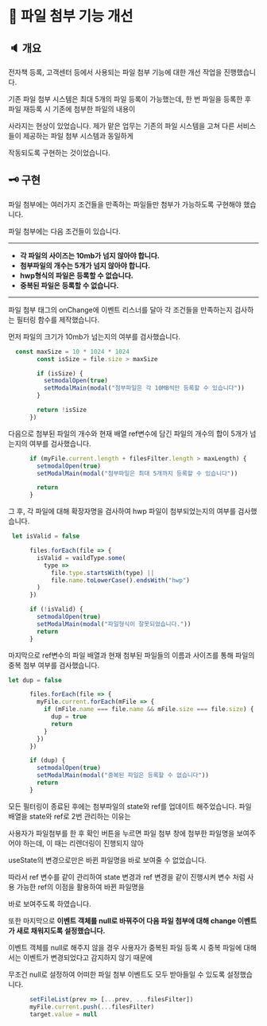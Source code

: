# 💾 파일 첨부 기능 개선


## 🔈 개요
전자책 등록, 고객센터 등에서 사용되는 파일 첨부 기능에 대한 개선 작업을 진행했습니다.

기존 파일 첨부 시스템은 최대 5개의 파일 등록이 가능했는데, 한 번 파일을 등록한 후 파일 재등록 시 기존에 첨부한 파일의 내용이

사라지는 현상이 있었습니다. 제가 맡은 업무는 기존의 파일 시스템을 고쳐 다른 서비스들이 제공하는 파일 첨부 시스템과 동일하게 

작동되도록 구현하는 것이었습니다.

## 🗝 구현

파일 첨부에는 여러가지 조건들을 만족하는 파일들만 첨부가 가능하도록 구현해야 했습니다.

파일 첨부에는 다음 조건들이 있습니다.

----------------------------------------------------

* **각 파일의 사이즈는 10mb가 넘지 않아야 합니다.**
* **첨부파일의 개수는 5개가 넘지 않아야 합니다.**
* **hwp형식의 파일은 등록할 수 없습니다.**
* **중복된 파일은 등록할 수 없습니다.**

----------------------------------------------------

파일 첨부 태그의 onChange에 이벤트 리스너를 달아 각 조건들을 만족하는지 검사하는 필터링 함수를 제작했습니다.

먼저 파일의 크기가 10mb가 넘는지의 여부를 검사했습니다.

```javascript
  const maxSize = 10 * 1024 * 1024
        const isSize = file.size > maxSize

        if (isSize) {
          setmodalOpen(true)
          setModalMain(modal("첨부파일은 각 10MB씩만 등록할 수 있습니다"))
        }

        return !isSize
      })

```

다음으로 첨부된 파일의 개수와 현재 배열 ref변수에 담긴 파일의 개수의 합이 5개가 넘는지의 여부를 검사했습니다.

```javascript
      if (myFile.current.length + filesFilter.length > maxLength) {
        setmodalOpen(true)
        setModalMain(modal("첨부파일은 최대 5개까지 등록할 수 있습니다"))

        return
      }
```

그 후, 각 파일에 대해 확장자명을 검사하여 hwp 파일이 첨부되었는지의 여부를 검사했습니다.

```javascript
 let isValid = false

      files.forEach(file => {
        isValid = vaildType.some(
          type =>
            file.type.startsWith(type) ||
            file.name.toLowerCase().endsWith("hwp")
        )
      })

      if (!isValid) {
        setmodalOpen(true)
        setModalMain(modal("파일형식이 잘못되었습니다."))
        return
      }
```

마지막으로 ref변수의 파일 배열과 현재 첨부된 파일들의 이름과 사이즈를 통해 파일의 중복 첨부 여부를 검사했습니다.

```javascript
let dup = false

      files.forEach(file => {
        myFile.current.forEach(mFile => {
          if (mFile.name === file.name && mFile.size === file.size) {
            dup = true
            return
          }
        })
      })

      if (dup) {
        setmodalOpen(true)
        setModalMain(modal("중복된 파일은 등록할 수 없습니다"))
        return
      }
```

모든 필터링이 종료된 후에는 첨부파일의 state와 ref를 업데이트 해주었습니다. 파일 배열을 state와 ref로 2번 관리하는 이유는

사용자가 파일첨부를 한 후 확인 버튼을 누르면 파일 첨부 창에 첨부한 파일명을 보여주어야 하는데, 이 때는 리렌더링이 진행되지 않아

useState의 변경으로만은 바뀐 파일명을 바로 보여줄 수 없었습니다.

따라서 ref 변수를 같이 관리하여 state 변경과 ref 변경을 같이 진행시켜 변수 처럼 사용 가능한 ref의 이점을 활용하여 바뀐 파일명을

바로 보여주도록 하였습니다.

또한 마지막으로 **이벤트 객체를 null로 바꿔주어 다음 파일 첨부에 대해 change 이벤트가 새로 채워지도록 설정했습니다.** 

이벤트 객체를 null로 해주지 않을 경우 사용자가 중복된 파일 등록 시 중복 파일에 대해서는 이벤트가 변경되었다고 감지하지 않기 때문에

무조건 null로 설정하여 어떠한 파일 첨부 이벤트도 모두 받아들일 수 있도록 설정했습니다.

```javascript
      setFileList(prev => [...prev, ...filesFilter])
      myFile.current.push(...filesFilter)
      target.value = null
```
